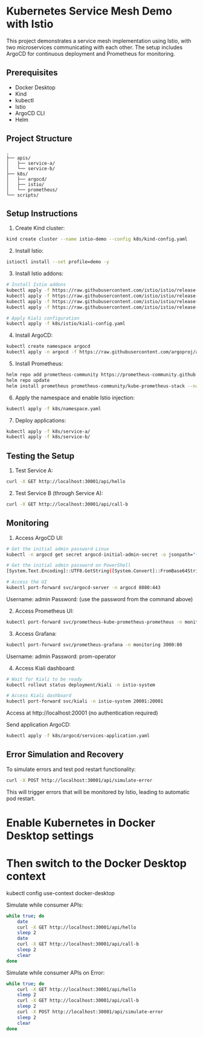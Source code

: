 # Kubernetes Service Mesh Demo with Istio

This project demonstrates a service mesh implementation using Istio, with two microservices communicating with each other. The setup includes ArgoCD for continuous deployment and Prometheus for monitoring.

## Prerequisites

- Docker Desktop
- Kind
- kubectl
- Istio
- ArgoCD CLI
- Helm

## Project Structure

```
.
├── apis/
│   ├── service-a/
│   └── service-b/
├── k8s/
│   ├── argocd/
│   ├── istio/
│   └── prometheus/
└── scripts/
```

## Setup Instructions

1. Create Kind cluster:

```bash
kind create cluster --name istio-demo --config k8s/kind-config.yaml
```

2. Install Istio:

```bash
istioctl install --set profile=demo -y
```

3. Install Istio addons:

```bash
# Install Istio addons
kubectl apply -f https://raw.githubusercontent.com/istio/istio/release-1.20/samples/addons/prometheus.yaml
kubectl apply -f https://raw.githubusercontent.com/istio/istio/release-1.20/samples/addons/grafana.yaml
kubectl apply -f https://raw.githubusercontent.com/istio/istio/release-1.20/samples/addons/jaeger.yaml
kubectl apply -f https://raw.githubusercontent.com/istio/istio/release-1.20/samples/addons/kiali.yaml

# Apply Kiali configuration
kubectl apply -f k8s/istio/kiali-config.yaml
```

4. Install ArgoCD:

```bash
kubectl create namespace argocd
kubectl apply -n argocd -f https://raw.githubusercontent.com/argoproj/argo-cd/stable/manifests/install.yaml
```

5. Install Prometheus:

```bash
helm repo add prometheus-community https://prometheus-community.github.io/helm-charts
helm repo update
helm install prometheus prometheus-community/kube-prometheus-stack --namespace monitoring --create-namespace
```

6. Apply the namespace and enable Istio injection:

```bash
kubectl apply -f k8s/namespace.yaml
```

7. Deploy applications:

```bash 
kubectl apply -f k8s/service-a/
kubectl apply -f k8s/service-b/
```

## Testing the Setup

1. Test Service A:
```bash
curl -X GET http://localhost:30001/api/hello
```

2. Test Service B (through Service A):
```bash
curl -X GET http://localhost:30001/api/call-b
```

## Monitoring

1. Access ArgoCD UI:
```bash
# Get the initial admin password Linux
kubectl -n argocd get secret argocd-initial-admin-secret -o jsonpath="{.data.password}" | base64 -d

# Get the initial admin password on PowerShell
[System.Text.Encoding]::UTF8.GetString([System.Convert]::FromBase64String((kubectl get secret argocd-initial-admin-secret -n argocd -o jsonpath="{.data.password}")))

# Access the UI
kubectl port-forward svc/argocd-server -n argocd 8080:443
```
Username: admin
Password: (use the password from the command above)

2. Access Prometheus UI:
```bash
kubectl port-forward svc/prometheus-kube-prometheus-prometheus -n monitoring 9090:9090
```

3. Access Grafana:
```bash
kubectl port-forward svc/prometheus-grafana -n monitoring 3000:80
```
Username: admin
Password: prom-operator

4. Access Kiali dashboard:
```bash
# Wait for Kiali to be ready
kubectl rollout status deployment/kiali -n istio-system

# Access Kiali dashboard
kubectl port-forward svc/kiali -n istio-system 20001:20001
```
Access at http://localhost:20001 (no authentication required)

Send application ArgoCD:
```bash
kubectl apply -f k8s/argocd/services-application.yaml
```

## Error Simulation and Recovery

To simulate errors and test pod restart functionality:
```bash
curl -X POST http://localhost:30001/api/simulate-error
```

This will trigger errors that will be monitored by Istio, leading to automatic pod restart.

# Enable Kubernetes in Docker Desktop settings
# Then switch to the Docker Desktop context
kubectl config use-context docker-desktop 

Simulate while consumer APIs: 

```bash 
while true; do
    date
    curl -X GET http://localhost:30001/api/hello
    sleep 2
    date
    curl -X GET http://localhost:30001/api/call-b
    sleep 2
    clear
done
```

Simulate while consumer APIs on Error: 

```bash 
while true; do
    curl -X GET http://localhost:30001/api/hello
    sleep 2
    curl -X GET http://localhost:30001/api/call-b
    sleep 2
    curl -X POST http://localhost:30001/api/simulate-error
    sleep 2
    clear
done
```